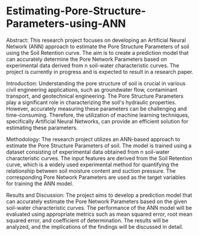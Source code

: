 # Estimating-Pore-Structure-Parameters-using-ANN

Abstract:
This research project focuses on developing an Artificial Neural Network (ANN) approach to estimate the Pore Structure Parameters of soil using the Soil Retention curve. The aim is to create a prediction model that can accurately determine the Pore Network Parameters based on experimental data derived from n soil-water characteristic curves. The project is currently in progress and is expected to result in a research paper.

Introduction:
Understanding the pore structure of soil is crucial in various civil engineering applications, such as groundwater flow, contaminant transport, and geotechnical engineering. The Pore Structure Parameters play a significant role in characterizing the soil's hydraulic properties. However, accurately measuring these parameters can be challenging and time-consuming. Therefore, the utilization of machine learning techniques, specifically Artificial Neural Networks, can provide an efficient solution for estimating these parameters.

Methodology:
The research project utilizes an ANN-based approach to estimate the Pore Structure Parameters of soil. The model is trained using a dataset consisting of experimental data obtained from n soil-water characteristic curves. The input features are derived from the Soil Retention curve, which is a widely used experimental method for quantifying the relationship between soil moisture content and suction pressure. The corresponding Pore Network Parameters are used as the target variables for training the ANN model.

Results and Discussion:
The project aims to develop a prediction model that can accurately estimate the Pore Network Parameters based on the given soil-water characteristic curves. The performance of the ANN model will be evaluated using appropriate metrics such as mean squared error, root mean squared error, and coefficient of determination. The results will be analyzed, and the implications of the findings will be discussed in detail.


